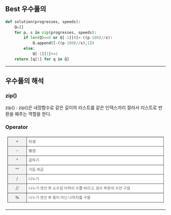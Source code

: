 ## Best 우수풀의
``` python
def solution(progresses, speeds):
    Q=[]
    for p, s in zip(progresses, speeds):
        if len(Q)==0 or Q[-1][0]<-((p-100)//s):
            Q.append([-((p-100)//s),1])
        else:
            Q[-1][1]+=1
    return [q[1] for q in Q]
``` 
---
## 우수풀의 해석

### zip()

zip() : zip()은 내장함수로 같은 길이의 리스트를 같은 인덱스끼리 잘라서 리스트로 반환을 해주는 역할을 한다.

### Operator

![screensh](./Operator.png)

---


